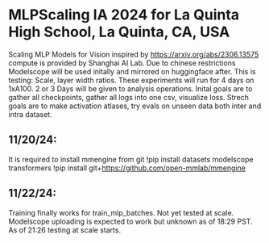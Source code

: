 # MLPScaling IA 2024 for La Quinta High School, La Quinta, CA, USA
Scaling MLP Models for Vision inspired by https://arxiv.org/abs/2306.13575 compute is provided by Shanghai AI Lab. Due to chinese restrictions Modelscope will be used initally and mirrored on huggingface after.
This is testing: Scale, layer width ratios. These experiments will run for 4 days on 1xA100. 2 or 3 Days will be given to analysis operations. 
Inital goals are to gather all checkpoints, gather all logs into one csv, visualize loss.
Strech goals are to make activation atlases, try evals on unseen data both inter and intra dataset.

## 11/20/24:
It is required to install mmengine from git
!pip install datasets modelscope transformers
!pip install git+https://github.com/open-mmlab/mmengine

## 11/22/24:
Training finally works for train_mlp_batches. Not yet tested at scale. Modelscope uploading is expected to work but unknown as of 18:29 PST. As of 21:26 testing at scale starts.
